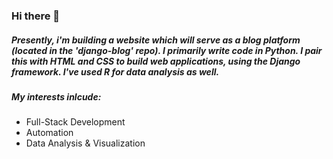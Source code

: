 ### Hi there 👋

##### Presently, i'm building a website which will serve as a blog platform (located in the 'django-blog' repo). I primarily write code in Python. I pair this with HTML and CSS to build web applications, using the Django framework. I've used R for data analysis as well.

##### My interests inlcude:
* Full-Stack Development
* Automation
* Data Analysis & Visualization
